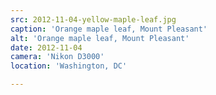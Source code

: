 ```yaml
---
src: 2012-11-04-yellow-maple-leaf.jpg
caption: 'Orange maple leaf, Mount Pleasant'
alt: 'Orange maple leaf, Mount Pleasant'
date: 2012-11-04
camera: 'Nikon D3000'
location: 'Washington, DC'

---
```

